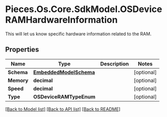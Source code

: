 # Pieces.Os.Core.SdkModel.OSDeviceRAMHardwareInformation
This will let us know specific hardware information related to the RAM.

## Properties

Name | Type | Description | Notes
------------ | ------------- | ------------- | -------------
**Schema** | [**EmbeddedModelSchema**](EmbeddedModelSchema.md) |  | [optional] 
**Memory** | **decimal** |  | [optional] 
**Speed** | **decimal** |  | [optional] 
**Type** | **OSDeviceRAMTypeEnum** |  | [optional] 

[[Back to Model list]](../README.md#documentation-for-models) [[Back to API list]](../README.md#documentation-for-api-endpoints) [[Back to README]](../README.md)

